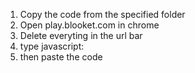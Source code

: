 1. Copy the code from the specified folder
2. Open play.blooket.com in chrome
3. Delete everyting in the url bar
4. type javascript:
5. then paste the code
